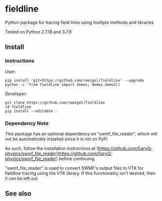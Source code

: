 # fieldline

Python package for tracing field lines using multiple methods and libraries

Tested on Python 2.7.18 and 3.7.9

## Install

### Instructions

User:

```
pip install 'git+https://github.com/rweigel/fieldline' --upgrade
python -c 'from fieldline import demos; demos.demo2()
```

Developer:

```
git clone https://github.com/rweigel/fieldline
cd fieldline
pip install --editable .
```

### Dependency Note

This package has an optional dependency on "swmf_file_reader",
which will not be automatically installed since it is not on PyPi.

As such, follow the installation instructions at
![https://github.com/GaryQ-physics/swmf_file_reader](https://github.com/GaryQ-physics/swmf_file_reader)
before continuing.

"swmf_file_reader" is used to convert SWMF's output files to VTK for fieldline
tracing using the VTK library. If this functionality isn't desired, then it
can be left out.

## See also

